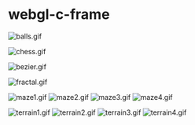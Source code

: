 # webgl-c-frame

<image src="media/balls.gif" alt="balls.gif"></image>

<image src="media/chess.gif" alt="chess.gif"></image>

<image src="media/bezier.gif" alt="bezier.gif"></image>

<image src="media/fractal.gif" alt="fractal.gif"></image>

<image src="maze1/fractal.gif" alt="maze1.gif"></image>
<image src="maze2/fractal.gif" alt="maze2.gif"></image>
<image src="maze3/fractal.gif" alt="maze3.gif"></image>
<image src="maze4/fractal.gif" alt="maze4.gif"></image>

<image src="terrain1/fractal.gif" alt="terrain1.gif"></image>
<image src="terrain2/fractal.gif" alt="terrain2.gif"></image>
<image src="terrain3/fractal.gif" alt="terrain3.gif"></image>
<image src="terrain4/fractal.gif" alt="terrain4.gif"></image>
